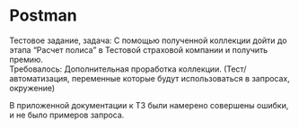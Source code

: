 # Postman

Тестовое задание, задача: С помощью полученной коллекции дойти до этапа “Расчет полиса” в Тестовой страховой компании и получить премию.  
Требовалось:	Дополнительная проработка коллекции. (Тест/автоматизация, переменные которые будут использоваться в запросах, окружение) 

В приложенной документации к ТЗ были намерено совершены ошибки, и не было примеров запроса.
